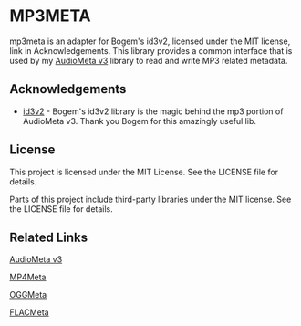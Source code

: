 # MP3META
mp3meta is an adapter for Bogem's id3v2, licensed under the MIT license, link in Acknowledgements. This library provides a common interface that is used by my [AudioMeta v3](github.com/gcottom/audiometa/v3) library to read and write MP3 related metadata. 

## Acknowledgements
- [id3v2](github.com/bogem/id3v2/v2) - Bogem's id3v2 library is the magic behind the mp3 portion of AudioMeta v3. Thank you Bogem for this amazingly useful lib.

## License
This project is licensed under the MIT License. See the LICENSE file for details.

Parts of this project include third-party libraries under the MIT license. See the LICENSE file for details.

## Related Links
[AudioMeta v3](github.com/gcottom/audiometa/v3)

[MP4Meta](github.com/gcottom/mp4meta)

[OGGMeta](github.com/gcottom/oggmeta)

[FLACMeta](github.com/gcottom/flacmeta)